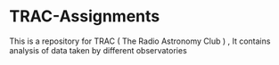 # TRAC-Assignments
This is a repository for TRAC ( The Radio Astronomy Club ) , It contains analysis of data taken by different observatories
